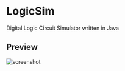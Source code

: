 # LogicSim
Digital Logic Circuit Simulator written in Java

## Preview
![screenshot](https://user-images.githubusercontent.com/95108507/181920479-37c0ac15-e9e9-4d51-8a70-a66a4e3035af.jpg)
